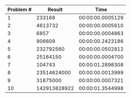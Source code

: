 | Problem #  | Result | Time |
| ------------- | ------------- | ------------- |
| 1  | 233168  | 00:00:00.0005129 |
| 2  | 4613732  | 00:00:00.0005610 |
| 3  | 6857  | 00:00:00.0004863 |
| 4  | 906609  | 00:00:00.2423186 |
| 5  | 232792560  | 00:00:00.0502812 |
| 6  | 25164150  | 00:00:00.0004700 |
| 7  | 104743  | 00:00:01.2898308 |
| 8  | 23514624000  | 00:00:00.0013999 |
| 9  | 31875000  | 00:00:00.0007321 |
| 10  | 142913828922  | 00:00:01.3544998 |
